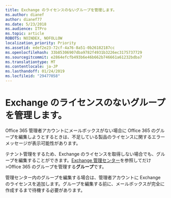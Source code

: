 ```yaml
---
title: Exchange のライセンスのないグループを管理します。
ms.author: dianef
author: dianef77
ms.date: 5/23/2018
ms.audience: ITPro
ms.topic: article
ROBOTS: NOINDEX, NOFOLLOW
localization_priority: Priority
ms.assetid: edef2e23-72cf-4a76-8a51-0b26182187cc
ms.openlocfilehash: 33b85306907dba9782f4931b3226ec3175737729
ms.sourcegitcommit: e2864efcfb493b6e46b662b746661a61232bdba7
ms.translationtype: MT
ms.contentlocale: ja-JP
ms.lasthandoff: 01/24/2019
ms.locfileid: "29477058"
---
```

# <a name="manage-a-group-without-an-exchange-license"></a>Exchange のライセンスのないグループを管理します。

Office 365 管理者アカウントにメールボックスがない場合に Office 365 のグループを編集しようとするときは、不足している製品のライセンスに関するエラー メッセージが表示可能性があります。
  
テナント管理をするため、Exchange のライセンスを取得しない場合でも、グループを編集することができます。[Exchange 管理センター](https://support.office.com/article/https://outlook.office365.com/ecp.aspx)を参照してだけ\>Office 365 のグループを管理する**グループ**です。 
  
管理センター内のグループを編集する場合は、管理者アカウントに Exchange のライセンスを追加します。グループを編集する前に、メールボックスが完全に作成するまで待機する必要があります。
  

